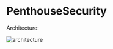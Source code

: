 # PenthouseSecurity

Architecture:

![architecture](https://media.discordapp.net/attachments/156861758445846528/606882321932746762/arhitektura.png)
